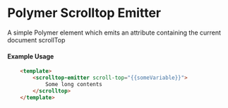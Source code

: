 # Polymer Scrolltop Emitter
A simple Polymer element which emits an attribute containing the current
document scrollTop

#### Example Usage

```html
    <template>
        <scrolltop-emitter scroll-top="{{someVariable}}">
            Some long contents
        </scrolltop>
    </template>
```
